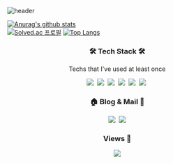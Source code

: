 ![header](https://capsule-render.vercel.app/api?type=rounded&color=auto&height=150&section=header&text=SangWook&fontSize=70&animation=fadeIn)


[![Anurag's github stats](https://github-readme-stats.vercel.app/api?username=9967han&count_private=true&show_icons=true&theme=dark)](https://github.com/anuraghazra/github-readme-stats)
</br>
[![Solved.ac
프로필](http://mazassumnida.wtf/api/v2/generate_badge?boj=9967han)](https://solved.ac/9967han)
[![Top Langs](https://github-readme-stats.vercel.app/api/top-langs/?username=9967han&layout=compact&hide=css,html&langs_count=7)](https://github.com/anuraghazra/github-readme-stats)


<h3 align="center">🛠 Tech Stack 🛠</h3>

<p align="center"> Techs that I've used at least once </p>
<p align="center">
  <img src="https://img.shields.io/badge/Python-3766AB?style=flat-square&logo=Python&logoColor=white"/></a>&nbsp 
  <img src="https://img.shields.io/badge/Java-007396?style=flat-square&logo=Java&logoColor=white"/></a>&nbsp 
  <img src="https://img.shields.io/badge/C++-00599C?style=flat-square&logo=C%2B%2B&logoColor=white"/></a>&nbsp 
  <img src="https://img.shields.io/badge/Javascript-ffb13b?style=flat-square&logo=javascript&logoColor=white"/></a>&nbsp 
  <img src="https://img.shields.io/badge/Kotlin-11B48A?style=flat-square&logo=Kotlin&logoColor=white"/></a>&nbsp 
  <img src="https://img.shields.io/badge/Swift-FF1500?style=flat-square&logo=Swift&logoColor=white"/></a>&nbsp 
</p>

<h3 align="center"> 🏠 Blog & Mail 💌 </h3>
<p align="center">
  <a href="https://9967han.tistory.com"><img src="https://img.shields.io/badge/Blog-FAE600?style=flat-square&logo=Vimeo&logoColor=white&link=https://9967han.tistory.com"/></a>&nbsp
  <a href="mailto:9967han@naver.com"><img src="https://img.shields.io/badge/Gmail-d14836?style=flat-square&logo=Gmail&logoColor=white&link=9967han@naver.com"/></a>
</p>
<h3 align="center"> Views 👀 </h3>
<p align="center">
<a href="https://hits.seeyoufarm.com"><img src="https://hits.seeyoufarm.com/api/count/incr/badge.svg?url=https%3A%2F%2Fgithub.com%2F9967han&count_bg=%2344B23C&title_bg=%23393737&icon=github.svg&icon_color=%2344B23C&title=hits&edge_flat=false"/></a>
</p>
